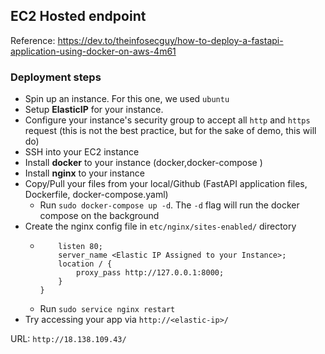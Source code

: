 ## EC2 Hosted endpoint

Reference: https://dev.to/theinfosecguy/how-to-deploy-a-fastapi-application-using-docker-on-aws-4m61

### Deployment steps
  - Spin up an instance. For this one, we used `ubuntu`
  - Setup **ElasticIP** for your instance. 
  - Configure your instance's security group to accept  all `http` and `https` request (this is not the best practice, but for the sake of demo, this will do)
  - SSH into your EC2 instance
  - Install **docker** to your instance (docker,docker-compose )
  - Install **nginx** to your instance
  - Copy/Pull your files from your local/Github (FastAPI application files, Dockerfile, docker-compose.yaml)
      - Run `sudo docker-compose up -d`. The `-d` flag will run the docker compose on the background
  - Create the nginx config file in `etc/nginx/sites-enabled/` directory
      - ``` server {
            listen 80;
            server_name <Elastic IP Assigned to your Instance>;
            location / {
                proxy_pass http://127.0.0.1:8000;
            }
        }
      - Run `sudo service nginx restart`
  - Try accessing your app via `http://<elastic-ip>/`


URL: `http://18.138.109.43/`
